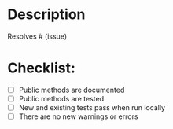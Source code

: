 <!--
Thank you for your pull request.
-->

# Description

<!--
Please include a summary of the change and which issue is resolved.
-->

Resolves # (issue)

# Checklist:

- [ ] Public methods are documented
- [ ] Public methods are tested
- [ ] New and existing tests pass when run locally
- [ ] There are no new warnings or errors

<!--
Please note, pull request can not be merged unless all status checks pass.
-->
